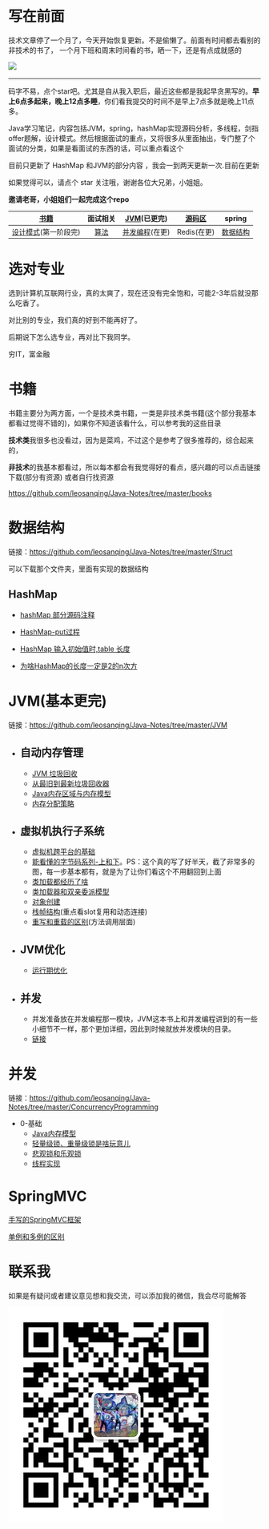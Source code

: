 



# 写在前面



技术文章停了一个月了，今天开始恢复更新。不是偷懒了。前面有时间都去看别的非技术的书了， 一个月下班和周末时间看的书，晒一下，还是有点成就感的

![](img/IMG_20190910_205533.jpg)

--------------



码字不易，点个star吧。尤其是自从我入职后，最近这些都是我起早贪黑写的。**早上6点多起来，晚上12点多睡**，你们看我提交的时间不是早上7点多就是晚上11点多。

Java学习笔记，内容包括JVM，spring，hashMap实现源码分析，多线程，剑指offer题解，设计模式。然后根据面试的重点，又将很多从里面抽出，专门整了个面试的分类，如果是看面试的东西的话，可以重点看这个

目前只更新了 HashMap 和JVM的部分内容 ，我会一到两天更新一次.目前在更新

如果觉得可以，请点个 star 关注哦，谢谢各位大兄弟，小姐姐。

**邀请老哥，小姐姐们一起完成这个repo**

| [书籍](https://github.com/leosanqing/Java-Notes/tree/master/books) |                           面试相关                           | [JVM](https://github.com/leosanqing/Java-Notes/tree/master/JVM)(已更完) | [源码区](https://github.com/leosanqing/Java-Notes/tree/master/SourceCode) | spring                                                       |
| :----------------------------------------------------------: | :----------------------------------------------------------: | ------------------------------------------------------------ | ------------------------------------------------------------ | ------------------------------------------------------------ |
| [设计模式](https://github.com/leosanqing/Java-Notes/tree/master/designPattern)(第一阶段完) | [算法](https://github.com/leosanqing/Java-Notes/tree/master/Algorithm) | [并发编程](https://github.com/leosanqing/Java-Notes/tree/master/ConcurrencyProgramming)(在更) | Redis(在更)                                                  | [数据结构](https://github.com/leosanqing/Java-Notes/tree/master/Struct) |

# 选对专业

选到计算机互联网行业，真的太爽了，现在还没有完全饱和，可能2-3年后就没那么吃香了。

对比别的专业，我们真的好到不能再好了。

后期说下怎么选专业，再对比下我同学。

穷IT，富金融

# 书籍

书籍主要分为两方面，一个是技术类书籍，一类是非技术类书籍(这个部分我基本都看过觉得不错的)，如果你不知道该看什么，可以参考我的这些目录

**技术类**我很多也没看过，因为是菜鸡，不过这个是参考了很多推荐的，综合起来的，

**非技术**的我基本都看过，所以每本都会有我觉得好的看点，感兴趣的可以点击链接下载(部分有资源) 或者自行找资源

https://github.com/leosanqing/Java-Notes/tree/master/books



# 数据结构

链接：https://github.com/leosanqing/Java-Notes/tree/master/Struct

可以下载那个文件夹，里面有实现的数据结构

## HashMap

- [hashMap 部分源码注释](<https://github.com/leosanqing/Java-Notes/blob/master/Struct/hashMapDemo/src/MyHashMap.java>)

- [HashMap-put过程](https://github.com/leosanqing/Java-Notes/blob/master/hashMap/HashMap%E5%88%86%E6%9E%90.md)

- [HashMap 输入初始值时,table 长度](https://github.com/leosanqing/Java-Notes/blob/master/hashMap/table%E9%95%BF%E5%BA%A6%E5%88%B0%E5%BA%95%E6%98%AF%E5%A4%9A%E5%B0%91.md)

- [为啥HashMap的长度一定是2的n次方](https://github.com/leosanqing/Java-Notes/blob/master/hashMap/%E4%B8%BA%E5%95%A5HashMap%E7%9A%84%E9%95%BF%E5%BA%A6%E4%B8%80%E5%AE%9A%E6%98%AF2%E7%9A%84n%E6%AC%A1%E6%96%B9.md)

# JVM(基本更完)

链接：https://github.com/leosanqing/Java-Notes/tree/master/JVM

- ## 自动内存管理

  - [JVM 垃圾回收](https://github.com/leosanqing/Java-Notes/blob/master/JVM/JVM%E5%9E%83%E5%9C%BE%E5%9B%9E%E6%94%B6.md)
  - [从最旧到最新垃圾回收器](https://github.com/leosanqing/Java-Notes/blob/master/JVM/%E5%9E%83%E5%9C%BE%E5%9B%9E%E6%94%B6%E5%99%A8/%E5%9E%83%E5%9C%BE%E5%9B%9E%E6%94%B6%E5%99%A8.md)
  - [Java内存区域与内存模型](https://github.com/leosanqing/Java-Notes/blob/master/JVM/Java%E5%86%85%E5%AD%98%E5%8C%BA%E5%9F%9F/Java%E5%86%85%E5%AD%98%E5%8C%BA%E5%9F%9F.md)
  - [内存分配策略](https://github.com/leosanqing/Java-Notes/blob/master/JVM/%E5%86%85%E5%AD%98%E5%88%86%E9%85%8D%E7%AD%96%E7%95%A5/%E5%86%85%E5%AD%98%E5%88%86%E9%85%8D%E7%AD%96%E7%95%A5.md)

- ## 虚拟机执行子系统

  - [虚拟机跨平台的基础](https://github.com/leosanqing/Java-Notes/blob/master/JVM/%E8%99%9A%E6%8B%9F%E6%9C%BA%E6%89%A7%E8%A1%8C%E5%AD%90%E7%B3%BB%E7%BB%9F/java%E5%A6%82%E4%BD%95%E5%AE%9E%E7%8E%B0%E8%B7%A8%E5%B9%B3%E5%8F%B0/java%E5%A6%82%E4%BD%95%E5%AE%9E%E7%8E%B0%E8%B7%A8%E5%B9%B3%E5%8F%B0.md)
  - [能看懂的字节码系列-上和下](https://github.com/leosanqing/Java-Notes/blob/master/JVM/%E8%99%9A%E6%8B%9F%E6%9C%BA%E6%89%A7%E8%A1%8C%E5%AD%90%E7%B3%BB%E7%BB%9F/%E5%AD%97%E8%8A%82%E7%A0%81%E6%96%87%E4%BB%B6%E7%BB%93%E6%9E%84/%E8%83%BD%E7%9C%8B%E6%87%82%E7%9A%84%E5%AD%97%E8%8A%82%E7%A0%81-%E4%B8%8A.md)。PS：这个真的写了好半天，截了非常多的图，每一步基本都有，就是为了让你们看这个不用翻回到上面
  - [类加载都经历了啥](https://github.com/leosanqing/Java-Notes/blob/master/JVM/%E8%99%9A%E6%8B%9F%E6%9C%BA%E6%89%A7%E8%A1%8C%E5%AD%90%E7%B3%BB%E7%BB%9F/%E7%B1%BB%E5%8A%A0%E8%BD%BD%E8%BF%87%E7%A8%8B/%E7%B1%BB%E5%8A%A0%E8%BD%BD.md)
  - [类加载器和双亲委派模型](https://github.com/leosanqing/Java-Notes/blob/master/JVM/%E8%99%9A%E6%8B%9F%E6%9C%BA%E6%89%A7%E8%A1%8C%E5%AD%90%E7%B3%BB%E7%BB%9F/%E7%B1%BB%E5%8A%A0%E8%BD%BD%E5%99%A8%E5%92%8C%E5%8F%8C%E4%BA%B2%E5%A7%94%E6%B4%BE%E6%A8%A1%E5%9E%8B/%E7%B1%BB%E5%8A%A0%E8%BD%BD%E5%99%A8%E5%92%8C%E5%8F%8C%E4%BA%B2%E5%A7%94%E6%B4%BE%E6%A8%A1%E5%9E%8B.md)
  - [对象创建](<https://github.com/leosanqing/Java-Notes/blob/master/JVM/%E5%AF%B9%E8%B1%A1%E5%88%9B%E5%BB%BA/%E5%AF%B9%E8%B1%A1%E7%9A%84%E5%88%9B%E5%BB%BA.md>)
  - [栈帧结构](https://github.com/leosanqing/Java-Notes/blob/master/JVM/%E8%99%9A%E6%8B%9F%E6%9C%BA%E6%89%A7%E8%A1%8C%E5%AD%90%E7%B3%BB%E7%BB%9F/%E6%A0%88%E5%B8%A7%E7%BB%93%E6%9E%84/%E6%A0%88%E5%B8%A7%E7%BB%93%E6%9E%84.md)(重点看slot复用和动态连接)
  - [重写和重载的区别](https://github.com/leosanqing/Java-Notes/blob/master/JVM/%E8%99%9A%E6%8B%9F%E6%9C%BA%E6%89%A7%E8%A1%8C%E5%AD%90%E7%B3%BB%E7%BB%9F/%E6%96%B9%E6%B3%95%E8%B0%83%E7%94%A8/%E6%96%B9%E6%B3%95%E8%B0%83%E7%94%A8.md)(方法调用层面)

- ## JVM优化

  - [运行期优化](https://github.com/leosanqing/Java-Notes/blob/master/JVM/%E7%A8%8B%E5%BA%8F%E7%BC%96%E8%AF%91%E4%B8%8E%E4%BB%A3%E7%A0%81%E4%BC%98%E5%8C%96/%E8%BF%90%E8%A1%8C%E6%9C%9F%E4%BC%98%E5%8C%96/%E8%BF%90%E8%A1%8C%E6%9C%9F%E4%BC%98%E5%8C%96.md)

- ## 并发

  - 并发准备放在并发编程那一模块，JVM这本书上和并发编程讲到的有一些小细节不一样，那个更加详细，因此到时候就放并发模块的目录。
  - [链接](https://github.com/leosanqing/Java-Notes/tree/master/ConcurrencyProgramming)

# 并发

链接：https://github.com/leosanqing/Java-Notes/tree/master/ConcurrencyProgramming

- 0-基础
  - [Java内存模型](https://github.com/leosanqing/Java-Notes/blob/master/ConcurrencyProgramming/0-%E5%9F%BA%E7%A1%80/Java%20%E5%86%85%E5%AD%98%E6%A8%A1%E5%9E%8B/Java%E5%86%85%E5%AD%98%E6%A8%A1%E5%9E%8B.md)
  - [轻量级锁、重量级锁是啥玩意儿](https://github.com/leosanqing/Java-Notes/blob/master/ConcurrencyProgramming/0-%E5%9F%BA%E7%A1%80/%E9%94%81%E5%AF%B9%E6%AF%94/%E9%94%81%E5%AF%B9%E6%AF%94.md)
  - [悲观锁和乐观锁](https://github.com/leosanqing/Java-Notes/blob/master/ConcurrencyProgramming/0-%E5%9F%BA%E7%A1%80/%E6%82%B2%E8%A7%82%E9%94%81%E5%92%8C%E4%B9%90%E8%A7%82%E9%94%81/%E6%82%B2%E8%A7%82%E9%94%81%E5%92%8C%E4%B9%90%E8%A7%82%E9%94%81.md)
  - [线程实现](https://github.com/leosanqing/Java-Notes/blob/master/ConcurrencyProgramming/0-%E5%9F%BA%E7%A1%80/%E7%BA%BF%E7%A8%8B%E5%AE%9E%E7%8E%B0/%E7%BA%BF%E7%A8%8B%E5%AE%9E%E7%8E%B0.md)





# SpringMVC

[手写的SpringMVC框架](https://github.com/leosanqing/Java-Notes/tree/master/spring/my-spring05)

[单例和多例的区别](https://github.com/leosanqing/Java-Notes/blob/master/spring/spring%E4%B8%AD%E5%8D%95%E4%BE%8B%E5%92%8C%E5%A4%9A%E4%BE%8B%E7%9A%84%E5%8C%BA%E5%88%AB/spring%E4%B8%AD%E5%8D%95%E4%BE%8B%E5%92%8C%E5%A4%9A%E4%BE%8B%E7%9A%84%E5%8C%BA%E5%88%AB.md)

# 联系我

如果是有疑问或者建议意见想和我交流，可以添加我的微信，我会尽可能解答

![](img/WechatIMG1.jpeg)

